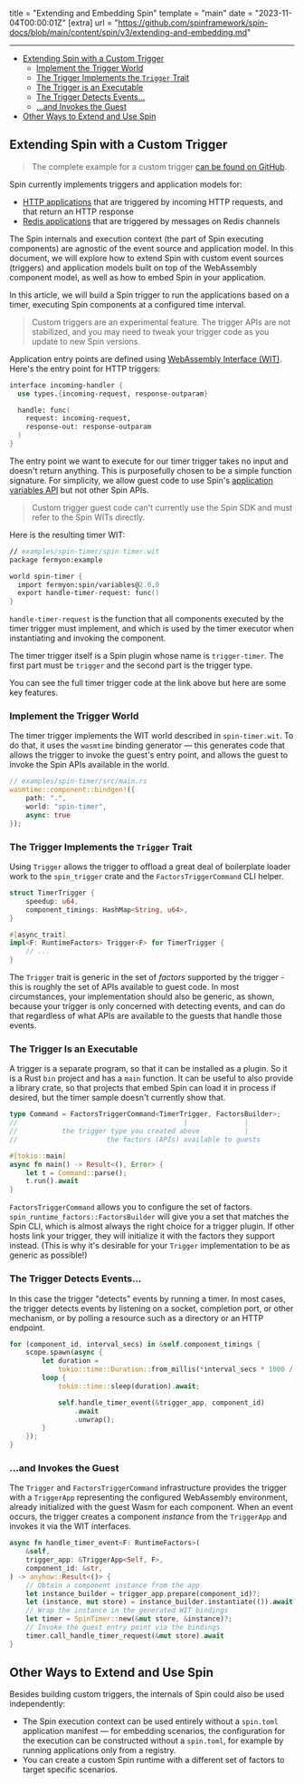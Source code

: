 title = "Extending and Embedding Spin"
template = "main"
date = "2023-11-04T00:00:01Z"
[extra]
url = "https://github.com/spinframework/spin-docs/blob/main/content/spin/v3/extending-and-embedding.md"

---
- [Extending Spin with a Custom Trigger](#extending-spin-with-a-custom-trigger)
  - [Implement the Trigger World](#implement-the-trigger-world)
  - [The Trigger Implements the `Trigger` Trait](#the-trigger-implements-the-trigger-trait)
  - [The Trigger is an Executable](#the-trigger-is-an-executable)
  - [The Trigger Detects Events...](#the-trigger-detects-events)
  - [...and Invokes the Guest](#and-invokes-the-guest)
- [Other Ways to Extend and Use Spin](#other-ways-to-extend-and-use-spin)

## Extending Spin with a Custom Trigger

> The complete example for a custom trigger [can be found on GitHub](https://github.com/spinframework/spin/tree/main/examples/spin-timer).

Spin currently implements triggers and application models for:

- [HTTP applications](./http-trigger.md) that are triggered by incoming HTTP
requests, and that return an HTTP response
- [Redis applications](./redis-trigger.md) that are triggered by messages on Redis
channels

The Spin internals and execution context (the part of Spin executing
components) are agnostic of the event source and application model.
In this document, we will explore how to extend Spin with custom event sources
(triggers) and application models built on top of the WebAssembly component
model, as well as how to embed Spin in your application.

In this article, we will build a Spin trigger to run the applications based on a
timer, executing Spin components at a configured time interval.

> Custom triggers are an experimental feature. The trigger APIs are not stabilized, and you may need to tweak your trigger code as you update to new Spin versions.

Application entry points are defined using
[WebAssembly Interface (WIT)](https://component-model.bytecodealliance.org/design/wit.html). Here's the entry point for HTTP triggers:

<!-- @nocpy -->

```fsharp
interface incoming-handler {
  use types.{incoming-request, response-outparam}

  handle: func(
    request: incoming-request,
    response-out: response-outparam
  )
}
```

The entry point we want to execute for our timer trigger takes no input and doesn't return anything. This is purposefully chosen
to be a simple function signature. For simplicity, we allow guest code to use Spin's [application variables API](./variables.md) but not other Spin APIs.

> Custom trigger guest code can't currently use the Spin SDK and must refer to the Spin WITs directly.

Here is the resulting timer WIT:

<!-- @nocpy -->

```fsharp
// examples/spin-timer/spin-timer.wit
package fermyon:example

world spin-timer {
  import fermyon:spin/variables@2.0.0
  export handle-timer-request: func()
}
```

`handle-timer-request` is the function that all components executed by the timer trigger must
implement, and which is used by the timer executor when instantiating and
invoking the component.

The timer trigger itself is a Spin plugin whose name is `trigger-timer`. The first part must be `trigger` and the second part is the trigger type.

You can see the full timer trigger code at the link above but here are some key features.

### Implement the Trigger World

The timer trigger implements the WIT world described in `spin-timer.wit`. To do that, it uses the `wasmtime` binding generator — this generates code that allows the trigger to invoke the guest's entry point, and allows the guest to invoke the Spin APIs available in the world.

<!-- @nocpy -->

```rust
// examples/spin-timer/src/main.rs
wasmtime::component::bindgen!({
    path: ".",
    world: "spin-timer",
    async: true
});
```

### The Trigger Implements the `Trigger` Trait

Using `Trigger` allows the trigger to offload a great deal of boilerplate loader work to the `spin_trigger` crate and the `FactorsTriggerCommand` CLI helper.

```rust
struct TimerTrigger {
    speedup: u64,
    component_timings: HashMap<String, u64>,
}

#[async_trait]
impl<F: RuntimeFactors> Trigger<F> for TimerTrigger {
    // ...
}
```

The `Trigger` trait is generic in the set of _factors_ supported by the trigger - this is roughly the set of APIs available to guest code. In most circumstances, your implementation should also be generic, as shown, because your trigger is only concerned with detecting events, and can do that regardless of what APIs are available to the guests that handle those events.

### The Trigger Is an Executable

A trigger is a separate program, so that it can be installed as a plugin. So it is a Rust `bin` project and has a `main` function. It can be useful to also provide a library crate, so that projects that embed Spin can load it in process if desired, but the timer sample doesn't currently show that.

```rust
type Command = FactorsTriggerCommand<TimerTrigger, FactorsBuilder>;
//                                         |              |
//           the trigger type you created above           |
//                      the factors (APIs) available to guests

#[tokio::main]
async fn main() -> Result<(), Error> {
    let t = Command::parse();
    t.run().await
}
```

`FactorsTriggerCommand` allows you to configure the set of factors. `spin_runtime_factors::FactorsBuilder` will give you a set that matches the Spin CLI, which is almost always the right choice for a trigger plugin. If other hosts link your trigger, they will initialize it with the factors they support instead. (This is why it's desirable for your `Trigger` implementation to be as generic as possible!)

### The Trigger Detects Events...

In this case the trigger "detects" events by running a timer. In most cases, the trigger detects events by listening on a socket, completion port, or other mechanism, or by polling a resource such as a directory or an HTTP endpoint.

```rust
for (component_id, interval_secs) in &self.component_timings {
    scope.spawn(async {
        let duration =
            tokio::time::Duration::from_millis(*interval_secs * 1000 / speedup);
        loop {
            tokio::time::sleep(duration).await;

            self.handle_timer_event(&trigger_app, component_id)
                .await
                .unwrap();
        }
    });
}
```

### ...and Invokes the Guest

The `Trigger` and `FactorsTriggerCommand` infrastructure provides the trigger with a `TriggerApp` representing the configured WebAssembly environment, already initialized with the guest Wasm for each component. When an event occurs, the trigger creates a component _instance_ from the `TriggerApp` and invokes it via the WIT interfaces.

```rust
async fn handle_timer_event<F: RuntimeFactors>(
    &self,
    trigger_app: &TriggerApp<Self, F>,
    component_id: &str,
) -> anyhow::Result<()> {
    // Obtain a component instance from the app
    let instance_builder = trigger_app.prepare(component_id)?;
    let (instance, mut store) = instance_builder.instantiate(()).await?;
    // Wrap the instance in the generated WIT bindings
    let timer = SpinTimer::new(&mut store, &instance)?;
    // Invoke the guest entry point via the bindings
    timer.call_handle_timer_request(&mut store).await
}
```

## Other Ways to Extend and Use Spin

Besides building custom triggers, the internals of Spin could also be used independently:

- The Spin execution context can be used entirely without a `spin.toml` application manifest — for embedding scenarios, the configuration for the
execution can be constructed without a `spin.toml`, for example by running applications only from a registry.
- You can create a custom Spin runtime with a different set of factors to target specific scenarios.
